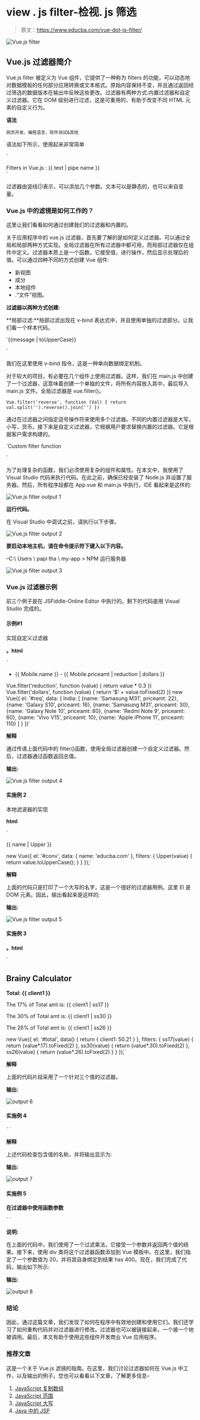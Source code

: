 # view . js filter-检视. js 筛选

> 原文：<https://www.educba.com/vue-dot-js-filter/>

![Vue.js filter](img/04c6b53adf471e4b15527720b546d0f7.png)



## Vue.js 过滤器简介

Vue.js filter 被定义为 Vue 组件，它提供了一种称为 filters 的功能，可以动态地对数据模板的任何部分应用转换或文本格式。原始内容保持不变，并且通过返回经过筛选的数据版本在输出中反映这些更改。过滤器有两种方式:内置过滤器和自定义过滤器。它在 DOM 级别进行过滤，这是可重用的，有助于改变不同 HTML 元素的自定义行为。

**语法**

<small>网页开发、编程语言、软件测试&其他</small>

语法如下所示，使用起来非常简单

`<element directive="expression | pipe name"></element>
<div>
Filters in Vue.js : {{ text | pipe name }}
</div>`

过滤器由竖线(|)表示，可以添加几个参数。文本可以是静态的，也可以来自变量。

### Vue.js 中的滤镜是如何工作的？

这里让我们看看如何通过创建我们的过滤器和内置的。

关于应用程序中的 vue.js 过滤器，首先要了解的是如何定义过滤器。可以通过全局和局部两种方式实现。全局过滤器在所有过滤器中都可用，而局部过滤器仅在组件中定义。过滤器本质上是一个函数，它接受值，进行操作，然后显示处理后的值。可以通过四种不同的方式创建 Vue 组件:

*   新视图
*   成分
*   本地组件
*   .“文件”视图。

**过滤器以两种方式创建:**

**局部过滤:**局部过滤出现在 v-bind 表达式中，并且使用单独的过滤部分。让我们看一个样本代码。

`{{message | toUpperCase}}
<div v-bind: text="message | toUpperCase"></div>`

我们在这里使用 v-bind 指令，这是一种单向数据绑定机制。

对于较大的项目，有必要在几个组件上使用过滤器。这样，我们在 main.js 中创建了一个过滤器，这意味着创建一个单独的文件，将所有内容放入其中，最后导入 main.js 文件。全局过滤器是 vue.filter()。

`Vue.filter('reverse', function (Val) {
return val.split('').reverse().join('')
})`

通过在过滤器之间指定逗号操作符来使用多个过滤器。不同的内置过滤器是大写，小写，货币。接下来是自定义过滤器，它根据用户要求替换内置的过滤器。它是根据客户需求构建的。

`Custom filter function
<script>
filters: {
// function declaration
}
};
</script>`

为了处理复杂的函数，我们必须使用复杂的组件和属性。在本文中，我使用了 Visual Studio 代码来执行代码。在此之前，确保已经安装了 Node.js 并设置了服务器。然后，所有程序段都在 App.vue 和 main.js 中执行，IDE 看起来是这样的:

![Vue.js filter output 1](img/427490a1d4e4b6a012e5e7389246b4d3.png)



**运行代码。**

在 Visual Studio 中调试之前，请执行以下步骤。

![Vue.js filter output 2](img/46c11092f486da5c8cf0bd53091d0769.png)



**要启动本地主机，请在命令提示符下键入以下内容。**

–C:\ Users \ papi tha \ my-app > NPM 运行服务器

![Vue.js filter output 3](img/d83deea9e9de15c6007943dff65c3f77.png)



### Vue.js 过滤器示例

前三个例子是在 JSFiddle-Online Editor 中执行的。剩下的代码是用 Visual Studio 完成的。

#### 示例#1

实现自定义过滤器

**。html**

`<div id="req">
<ul>
<li v-for="Mobile in India">
{{ Mobile.name }} - {{ Mobile.priceamt | reduction | dollars }}
</li>
</ul>
</div>
Vue.filter('reduction', function (value) {
return value * 0.3
})
Vue.filter('dollars', function (value) {
return '$' + value.toFixed(2)
})
new Vue({
el: '#req',
data: {
India: [
{name: 'Samasung M31', priceamt: 22},
{name: 'Galaxy S10', priceamt: 16},
{name: 'Samasung M31', priceamt: 30},
{name: 'Galaxy Note 10', priceamt: 80},
{name: 'Redmi Note 9', priceamt: 60},
{name: 'Vivo V15', priceamt: 10},
{name: 'Apple iPhone 11', priceamt: 110}
] }
})`

**解释**

通过传递上面代码中的 filter()函数，使用全局过滤器创建一个自定义过滤器。然后，过滤器通过函数返回总值。

**输出:**

![Vue.js filter output 4](img/940f952521c764868bbab59e983a94e0.png)



#### 实施例 2

本地滤波器的实现

**html**

`<div id="conv">
{{ name | Upper }}
</div>
new Vue({
el: '#conv',
data: {
name: 'educba.com'
},
filters: {
Upper(value) {
return value.toUpperCase();
}
}
});`

**解释**

上面的代码只是打印了一个大写的名字，这是一个很好的过滤器用例。这里 El 是 DOM 元素。因此，输出看起来是这样的:

**输出:**

![Vue.js filter output 5](img/35dede30e973b12aa5744a0705fcd689.png)



#### 实施例 3

**。html**

`<div id="total">
<h2>Brainy Calculator</h2>
<p><strong>Total: {{ client1 }}</strong></p>
<p> The 17% of Total amt is: {{ client1 | ss17 }}</p>
<p>The 30% of Total amt is: {{ client1 | ss30 }}</p>
<p> The 26% of Total amt is: {{ client1 | ss26 }}</p>
</div>
new Vue({
el: '#total',
data() {
return {
client1: 50.21
}
},
filters: {
ss17(value) {
return (value*.17).toFixed(2)
},
ss30(value) {
return (value*.30).toFixed(2)
},
ss26(value) {
return (value*.26).toFixed(2)
}
}
});`

**解释**

上面的代码片段采用了一个针对三个值的过滤器。

**输出:**

![output 6](img/70c39a0eaeb12a8203f0a45c471b9295.png)



#### 实施例 4

`<template>
<p>Hey {{ fname | fallback }}!</p>
</template>
<script>
export default {
data() {
return {
fname: 'Jenifer'
}
},
filters: {
fallback: function(fname) {
return fname ? fname : 'Good to see'
}
}
}
</script>`

**解释**

上述代码检查包含值的名称，并将输出显示为:

**输出:**

![output 7](img/4c1fef5c351059cb7db2b9678fd0b44c.png)



#### 实施例 5

**在过滤器中使用函数参数**

`<template>
<div class="calc">
Calculated value is : {{ value | multiplication(20) }}
</div>
</template>
<script>
export default {
name: "Passing parameters to filters",
data() {
return {
message: "Passing parameters to filters in vuejs",
value: 20
};
},
filters: {
multiplication: function(x, y) {
let res = x * y;
return res;
}
}
};
</script>`

**说明:**

在上面的代码中，我们使用了一个过滤乘法，它接受一个参数并返回两个值的结果。接下来，使用 div 类将这个过滤器函数添加到 Vue 模板中。在这里，我们指定了一个参数值为 20，并将其自身绑定到结果 has 400。现在，我们完成了代码，输出如下所示:

**输出:**

![output 8](img/e679c3f1fef6a94ae301614268b6d9ab.png)



### 结论

因此，通过这篇文章，我们发现了如何在程序中有效地创建和使用它们。我们还学习了如何重构代码并对过滤器进行修改。过滤器也可以被链接起来，一个接一个地被调用。最后，本文有助于使用这些组件开发商业 Vue 应用程序。

### 推荐文章

这是一个关于 Vue.js 滤镜的指南。在这里，我们讨论过滤器如何在 Vue.js 中工作，以及输出的例子。您也可以看看以下文章，了解更多信息–

1.  [JavaScript 复制数组](https://www.educba.com/javascript-copy-array/)
2.  [JavaScript 范围](https://www.educba.com/javascript-range/)
3.  [JavaScript 大写](https://www.educba.com/javascript-uppercase/)
4.  [Java 中的 JSP](https://www.educba.com/jsp-in-java/)





